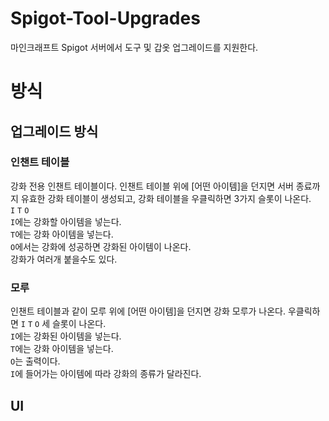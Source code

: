 # Spigot-Tool-Upgrades
마인크래프트 Spigot 서버에서 도구 및 갑옷 업그레이드를 지원한다.

# 방식
## 업그레이드 방식
### 인챈트 테이블
강화 전용 인챈트 테이블이다. 인챈트 테이블 위에 [어떤 아이템]을 던지면 서버 종료까지 유효한 강화 테이블이 생성되고, 강화 테이블을 우클릭하면 3가지 슬롯이 나온다.<br>
`I` `T` `O`<br>
`I`에는 강화할 아이템을 넣는다.<br>
`T`에는 강화 아이템을 넣는다.<br>
`O`에서는 강화에 성공하면 강화된 아이템이 나온다.<br>
강화가 여러개 붙을수도 있다.<br>
### 모루
인챈트 테이블과 같이 모루 위에 [어떤 아이템]을 던지면 강화 모루가 나온다. 우클릭하면 `I` `T` `O` 세 슬롯이 나온다.<br>
`I`에는 강화된 아이템을 넣는다.<br>
`T`에는 강화 아이템을 넣는다.<br>
`O`는 출력이다.<br>
`I`에 들어가는 아이템에 따라 강화의 종류가 달라진다.

## UI
